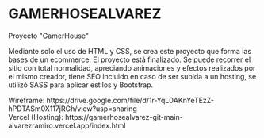# GAMERHOSEALVAREZ
Proyecto "GamerHouse" <br>
<p>Mediante solo el uso de HTML y CSS, se crea este proyecto que forma las bases de un ecommerce.
El proyecto está finalizado. Se puede recorrer el sitio con total normalidad, apreciando animaciones y efectos realizados por el mismo creador, tiene SEO incluido en caso de ser subida a un hosting, se utilizó SASS para aplicar estilos y Bootstrap.</p>
Wireframe: https://drive.google.com/file/d/1r-YqL0AKnYeTEzZ-hPDTASm0X117jRGh/view?usp=sharing <br>
Vercel (Hosting): https://gamerhosealvarez-git-main-alvarezramiro.vercel.app/index.html
